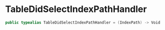 # TableDidSelectIndexPathHandler

``` swift
public typealias TableDidSelectIndexPathHandler = (IndexPath) -> Void
```
